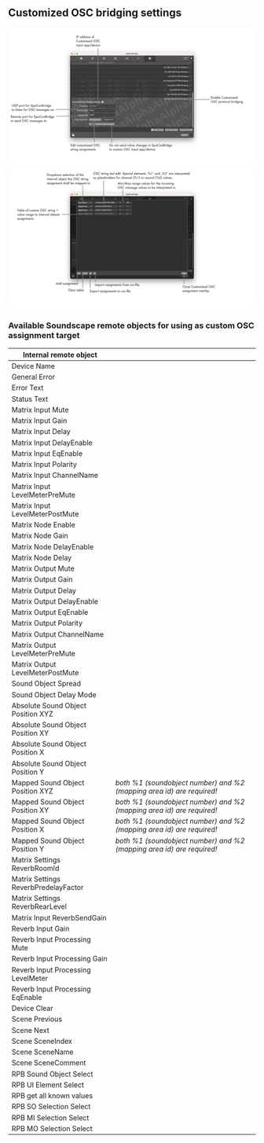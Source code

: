 ## Customized OSC bridging settings

![Showreel.028.png](../Showreel/Showreel.028.png "Customized OSC bridging settings")
![Showreel.029.png](../Showreel/Showreel.029.png "Customized OSC assignments editing")


### Available Soundscape remote objects for using as custom OSC assignment target

| Internal remote object | |
| -- | -- |
| Device Name
| General Error                        |  |
| Error Text                           |  |
| Status Text                          |  |
| Matrix Input Mute                    |  |
| Matrix Input Gain                    |  |
| Matrix Input Delay                   |  |
| Matrix Input DelayEnable             |  |
| Matrix Input EqEnable                |  |
| Matrix Input Polarity                |  |
| Matrix Input ChannelName             |  |
| Matrix Input LevelMeterPreMute       |  |
| Matrix Input LevelMeterPostMute      |  |
| Matrix Node Enable                   |  |
| Matrix Node Gain                     |  |
| Matrix Node DelayEnable              |  |
| Matrix Node Delay                    |  |
| Matrix Output Mute                   |  |
| Matrix Output Gain                   |  |
| Matrix Output Delay                  |  |
| Matrix Output DelayEnable            |  |
| Matrix Output EqEnable               |  |
| Matrix Output Polarity               |  |
| Matrix Output ChannelName            |  |
| Matrix Output LevelMeterPreMute      |  |
| Matrix Output LevelMeterPostMute     |  |
| Sound Object Spread                  |  |
| Sound Object Delay Mode              |  |
| Absolute Sound Object Position XYZ   |  |
| Absolute Sound Object Position XY    |  |
| Absolute Sound Object Position X     |  |
| Absolute Sound Object Position Y     |  |
| Mapped Sound Object Position XYZ     | _both %1 (soundobject number) and %2 (mapping area id) are required!_ |
| Mapped Sound Object Position XY      | _both %1 (soundobject number) and %2 (mapping area id) are required!_ |
| Mapped Sound Object Position X       | _both %1 (soundobject number) and %2 (mapping area id) are required!_ |
| Mapped Sound Object Position Y       | _both %1 (soundobject number) and %2 (mapping area id) are required!_ |
| Matrix Settings ReverbRoomId         |  |
| Matrix Settings ReverbPredelayFactor |  |
| Matrix Settings ReverbRearLevel      |  |
| Matrix Input ReverbSendGain          |  |
| Reverb Input Gain                    |  |
| Reverb Input Processing Mute         |  |
| Reverb Input Processing Gain         |  |
| Reverb Input Processing LevelMeter   |  |
| Reverb Input Processing EqEnable     |  |
| Device Clear                         |  |
| Scene Previous                       |  |
| Scene Next                           |  |
| Scene SceneIndex                     |  |
| Scene SceneName                      |  |
| Scene SceneComment                   |  |
| RPB Sound Object Select              |  |
| RPB UI Element Select                |  |
| RPB get all known values             |  |
| RPB SO Selection Select              |  |
| RPB MI Selection Select              |  |
| RPB MO Selection Select              |  |